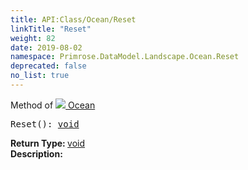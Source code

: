 ```yaml
---
title: API:Class/Ocean/Reset
linkTitle: "Reset"
weight: 82
date: 2019-08-02
namespace: Primrose.DataModel.Landscape.Ocean.Reset
deprecated: false
no_list: true
---
```

Method of <a href="/docs/api-reference/Class/Ocean"><img src="/icons/silk/waves2.png"/>&nbsp;Ocean</a>
<pre class="method-declaration">
Reset(): <a class="type" href="/docs/api-reference/System/void">void</a></pre>
<b>Return Type: </b>
<a class="type" href="/docs/api-reference/System/void">void</a>
<br/>
<b>Description: </b>